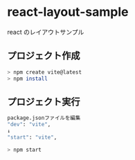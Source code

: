 # react-layout-sample

react のレイアウトサンプル

## プロジェクト作成

```bash
> npm create vite@latest
> npm install
```

## プロジェクト実行

```bash
package.jsonファイルを編集
"dev": "vite",
↓
"start": "vite",
```

```bash
> npm start
```
